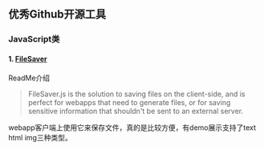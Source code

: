 ## 优秀Github开源工具

### JavaScript类

#### 1. [FileSaver](https://github.com/eligrey/FileSaver.js)

ReadMe介绍
> FileSaver.js is the solution to saving files on the client-side, and is perfect for webapps that need to generate files, or for saving sensitive information that shouldn't be sent to an external server.

webapp客户端上使用它来保存文件，真的是比较方便，有demo展示支持了text html img三种类型。